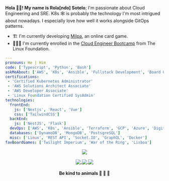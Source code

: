 <!-- <p align="center">
<a href="https://git.io/streak-stats">
  <img align="center" src="https://github-readme-streak-stats.herokuapp.com?user=rolasotelo&theme=vue-dark" />
</a>
</p> -->

**Hola 👋🏾! My name is Rola[ndo] Sotelo**; I'm passionate about Cloud Engineering and SRE. K8s 🕸 is probably the technology I'm most intrigued about nowadays. I especially love how well it works alongside GitOps patterns.

- 🏗 I'm currently developing [Milpa](https://milpa.online), an online card game.
- 🧗🏾‍♂️ I'm currently enrolled in the [Cloud Engineer Bootcamp](https://openprofile.dev/profile/rolasotelo) from The Linux Foundation.

```yaml
---
pronouns: He | Him
code: ['Typescript', 'Python', 'Bash']
askMeAbout: ['AWS', 'K8s', 'Ansible', 'Fullstack Development', 'Board Games']
certifications:
 - 'Certified Kubernetes Administrator'
 - 'AWS Solutions Architect Associate'
 - 'AWS Developer Associate'
 - 'Linux Foundation Certified SysAdmin'
technologies:
  frontEnd:
    js: ['Nextjs', 'React', 'Vue']
    css: ['TailwindCSS']
  backEnd:
    js: ['NestJS', 'Flask']
  devOps: ['AWS', 'K8s', 'Ansible', 'Terraform', 'GCP', 'Azure', 'Digital Ocean', 'ArgoCD']
  databases: ['DynamoDB', 'MongoDB', 'PostsgreSQL']
  misc: ['Linux', 'REST API', 'Socket.IO', 'GraphQL', 'Docker']
favBoardGames: ['Twilight Imperium', 'War of the Ring', 'Lisboa']
```

<p align="center">
<a href="https://github.com/anuraghazra/github-readme-stats">
  <img align="center" src="https://github-readme-stats.vercel.app/api/top-langs/?username=rolasotelo&layout=compact&langs_count=8&theme=vue-dark" />
</a>
</p>

<p align="center">
  <a href="https://www.linkedin.com/in/rolasotelo/">
    <img align="center" src="https://img.shields.io/badge/LinkedIn-0077B5?style=for-the-badge&logo=linkedin&logoColor=white" />
  </a>
  <a href="https://rola.hashnode.dev/">
    <img align="center" src="https://img.shields.io/badge/Hashnode-2962FF?style=for-the-badge&logo=hashnode&logoColor=white" />
  </a>
  <a href="https://twitter.com/rolasotelo">
    <img align="center" src="https://img.shields.io/badge/Twitter-1DA1F2?style=for-the-badge&logo=twitter&logoColor=white" />
  </a>
</p>

<h4 align="center">Be kind to animals 🐄 🐖 🦃</h4>
